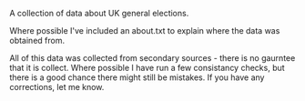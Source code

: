 A collection of data about UK general elections. 

Where possible I've included an about.txt to explain where the data was obtained from.

All of this data was collected from secondary sources - there is no gaurntee that it is collect. Where possible I have run a few consistancy checks, but there is a good chance there might still be mistakes. If you have any corrections, let me know.

